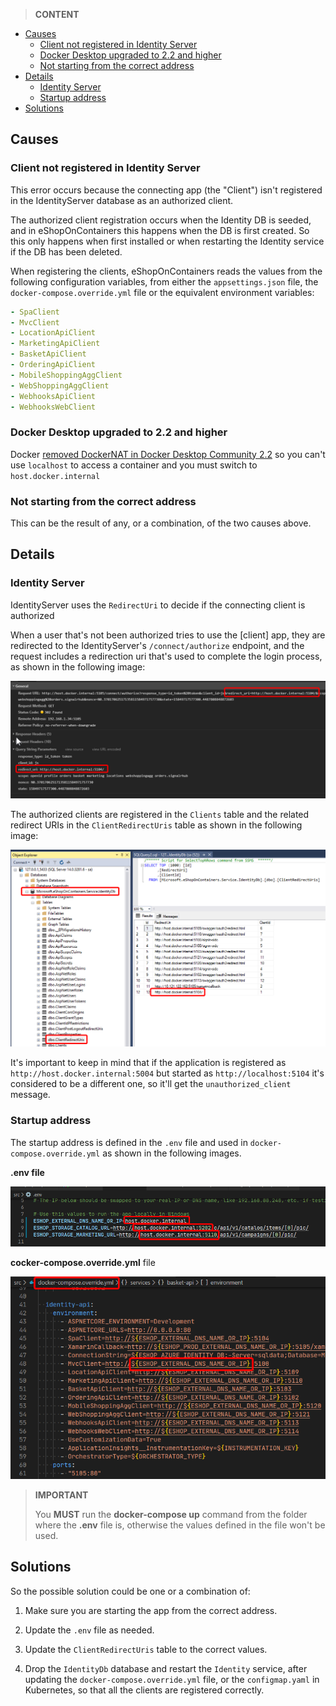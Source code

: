 
> **CONTENT**

- [Causes](#causes)
  - [Client not registered in Identity Server](#client-not-registered-in-identity-server)
  - [Docker Desktop upgraded to 2.2 and higher](#docker-desktop-upgraded-to-22-and-higher)
  - [Not starting from the correct address](#not-starting-from-the-correct-address)
- [Details](#details)
  - [Identity Server](#identity-server)
  - [Startup address](#startup-address)
- [Solutions](#solutions)

## Causes

### Client not registered in Identity Server

This error occurs because the connecting app (the "Client") isn't registered in the IdentityServer database as an authorized client.

The authorized client registration occurs when the Identity DB is seeded, and in eShopOnContainers this happens when the DB is first created. So this only happens when first installed or when restarting the Identity service if the DB has been deleted.

When registering the clients, eShopOnContainers reads the values from the following configuration variables, from either the `appsettings.json` file, the `docker-compose.override.yml` file or the equivalent environment variables:

```yaml
- SpaClient
- MvcClient
- LocationApiClient
- MarketingApiClient
- BasketApiClient
- OrderingApiClient
- MobileShoppingAggClient
- WebShoppingAggClient
- WebhooksApiClient
- WebhooksWebClient
```

### Docker Desktop upgraded to 2.2 and higher

Docker [removed DockerNAT in Docker Desktop Community 2.2](https://docs.docker.com/docker-for-windows/release-notes/#known-issues-1) so you can't use `localhost` to access a container and you must switch to `host.docker.internal`

### Not starting from the correct address

This can be the result of any, or a combination, of the two causes above.

## Details

### Identity Server

IdentityServer uses the `RedirectUri` to decide if the connecting client is authorized

When a user that's not been authorized tries to use the [client] app, they are  redirected to the IdentityServer's `/connect/authorize` endpoint, and the request includes a redirection uri that's used to complete the login process, as shown in the following image:

![](images/unauthorized_client-error-on-Login/identity-server-authorize-request.png)

The authorized clients are registered in the `Clients` table and the related redirect URIs in the `ClientRedirectUris` table as shown in the following image:

![](images/unauthorized_client-error-on-Login/ClientRedirectUris-table.png)

It's important to keep in mind that if the application is registered as `http://host.docker.internal:5004` but started as `http://localhost:5104` it's considered to be a different one, so it'll get the `unauthorized_client` message.

### Startup address

The startup address is defined in the `.env` file and used in `docker-compose.override.yml` as shown in the following images.

**.env file**

![](images/unauthorized_client-error-on-Login/env-file.png)

**cocker-compose.override.yml** file

![](images/unauthorized_client-error-on-Login/docker-compose-override-file.png)

> **IMPORTANT**
>
> You **MUST** run the **docker-compose up** command from the folder where the **.env** file is, otherwise the values defined in the file won't be used.

## Solutions

So the possible solution could be one or a combination of:

1. Make sure you are starting the app from the correct address.

2. Update the `.env` file as needed.

3. Update the `ClientRedirectUris` table to the correct values.

4. Drop the `IdentityDb` database and restart the `Identity` service, after updating the `docker-compose.override.yml` file, or the `configmap.yaml` in Kubernetes, so that all the clients are registered correctly.
